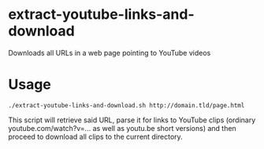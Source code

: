 extract-youtube-links-and-download
==================================

Downloads all URLs in a web page pointing to YouTube videos

Usage
=====
`./extract-youtube-links-and-download.sh http://domain.tld/page.html`

This script will retrieve said URL, parse it for links to YouTube clips (ordinary youtube.com/watch?v=... as well as youtu.be short versions) and then proceed to download all clips to the current directory.
